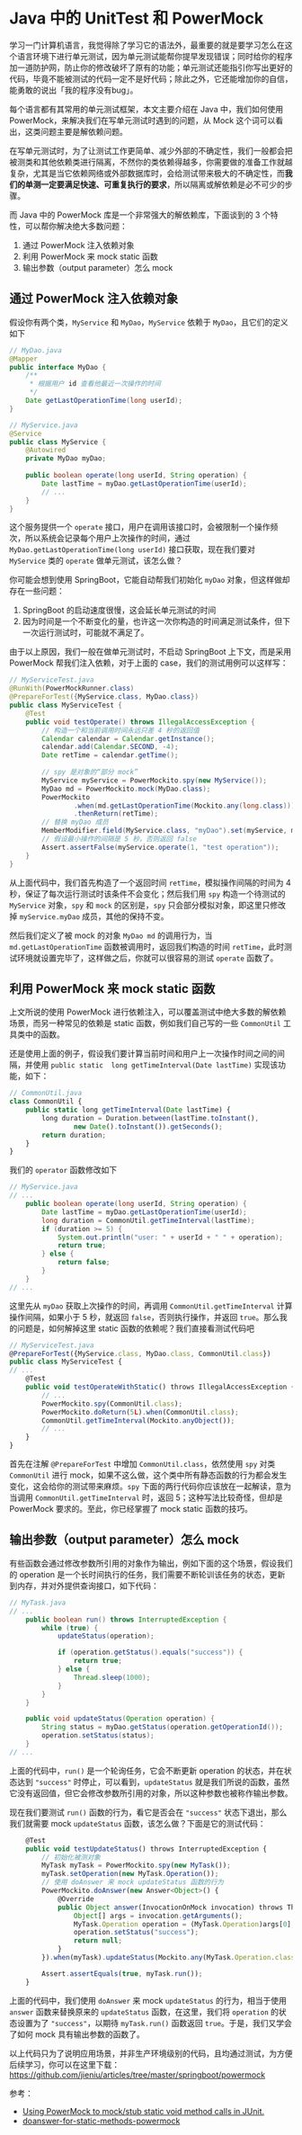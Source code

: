 # Java 中的 UnitTest 和 PowerMock

学习一门计算机语言，我觉得除了学习它的语法外，最重要的就是要学习怎么在这个语言环境下进行单元测试，因为单元测试能帮你提早发现错误；同时给你的程序加一道防护网，防止你的修改破坏了原有的功能；单元测试还能指引你写出更好的代码，毕竟不能被测试的代码一定不是好代码；除此之外，它还能增加你的自信，能勇敢的说出「我的程序没有bug」。

每个语言都有其常用的单元测试框架，本文主要介绍在 Java 中，我们如何使用 PowerMock，来解决我们在写单元测试时遇到的问题，从 Mock 这个词可以看出，这类问题主要是解依赖问题。

在写单元测试时，为了让测试工作更简单、减少外部的不确定性，我们一般都会把被测类和其他依赖类进行隔离，不然你的类依赖得越多，你需要做的准备工作就越复杂，尤其是当它依赖网络或外部数据库时，会给测试带来极大的不确定性，而**我们的单测一定要满足快速、可重复执行的要求**，所以隔离或解依赖是必不可少的步骤。

而 Java 中的 PowerMock 库是一个非常强大的解依赖库，下面谈到的 3 个特性，可以帮你解决绝大多数问题：

1. 通过 PowerMock 注入依赖对象
2. 利用 PowerMock 来 mock static 函数
3. 输出参数（output parameter）怎么 mock

## 通过 PowerMock 注入依赖对象

假设你有两个类，`MyService` 和 `MyDao`，`MyService` 依赖于 `MyDao`，且它们的定义如下

```java
// MyDao.java
@Mapper
public interface MyDao {
    /**
     * 根据用户 id 查看他最近一次操作的时间
     */
    Date getLastOperationTime(long userId);
}

// MyService.java
@Service
public class MyService {
	@Autowired
	private MyDao myDao;
	
    public boolean operate(long userId, String operation) {
        Date lastTime = myDao.getLastOperationTime(userId);
        // ...
    }
}
```

这个服务提供一个 `operate` 接口，用户在调用该接口时，会被限制一个操作频次，所以系统会记录每个用户上次操作的时间，通过 `MyDao.getLastOperationTime(long userId)` 接口获取，现在我们要对 `MyService` 类的 `operate` 做单元测试，该怎么做？

你可能会想到使用 SpringBoot，它能自动帮我们初始化 `myDao` 对象，但这样做却存在一些问题：

1. SpringBoot 的启动速度很慢，这会延长单元测试的时间
2. 因为时间是一个不断变化的量，也许这一次你构造的时间满足测试条件，但下一次运行测试时，可能就不满足了。

由于以上原因，我们一般在做单元测试时，不启动 SpringBoot 上下文，而是采用 PowerMock 帮我们注入依赖，对于上面的 case，我们的测试用例可以这样写：

```java
// MyServiceTest.java
@RunWith(PowerMockRunner.class)
@PrepareForTest({MyService.class, MyDao.class})
public class MyServiceTest {
    @Test
    public void testOperate() throws IllegalAccessException {
        // 构造一个和当前调用时间永远只差 4 秒的返回值
    	Calendar calendar = Calendar.getInstance();
        calendar.add(Calendar.SECOND, -4);
        Date retTime = calendar.getTime();
        
        // spy 是对象的“部分 mock”
        MyService myService = PowerMockito.spy(new MyService());
        MyDao md = PowerMockito.mock(MyDao.class);
        PowerMockito
                .when(md.getLastOperationTime(Mockito.any(long.class)))
                .thenReturn(retTime);
        // 替换 myDao 成员
        MemberModifier.field(MyService.class, "myDao").set(myService, md);
        // 假设最小操作的间隔是 5 秒，否则返回 false
        Assert.assertFalse(myService.operate(1, "test operation"));
    }
}
```

从上面代码中，我们首先构造了一个返回时间 `retTime`，模拟操作间隔的时间为 4 秒，保证了每次运行测试时该条件不会变化；然后我们用 `spy` 构造一个待测试的 `MyService` 对象，`spy` 和 `mock` 的区别是，`spy` 只会部分模拟对象，即这里只修改掉 `myService.myDao` 成员，其他的保持不变。

然后我们定义了被 mock 的对象 `MyDao md` 的调用行为，当 `md.getLastOperationTime` 函数被调用时，返回我们构造的时间 `retTime`，此时测试环境就设置完毕了，这样做之后，你就可以很容易的测试 `operate` 函数了。

## 利用 PowerMock 来 mock static 函数

上文所说的使用 PowerMock 进行依赖注入，可以覆盖测试中绝大多数的解依赖场景，而另一种常见的依赖是 static 函数，例如我们自己写的一些 `CommonUtil` 工具类中的函数。

还是使用上面的例子，假设我们要计算当前时间和用户上一次操作时间之间的间隔，并使用 `public static  long getTimeInterval(Date lastTime)` 实现该功能，如下：

```js
// CommonUtil.java
class CommonUtil {
    public static long getTimeInterval(Date lastTime) {
        long duration = Duration.between(lastTime.toInstant(),
                new Date().toInstant()).getSeconds();
        return duration; 
    }
}
```

我们的 `operator` 函数修改如下

```java
// MyService.java
// ...
    public boolean operate(long userId, String operation) {
        Date lastTime = myDao.getLastOperationTime(userId);
        long duration = CommonUtil.getTimeInterval(lastTime);
        if (duration >= 5) {
            System.out.println("user: " + userId + " " + operation);
            return true;
        } else {
            return false;
        }
    }
// ...
```

这里先从 `myDao` 获取上次操作的时间，再调用 `CommonUtil.getTimeInterval` 计算操作间隔，如果小于 5 秒，就返回 `false`，否则执行操作，并返回 `true`。那么我的问题是，如何解掉这里 static 函数的依赖呢？我们直接看测试代码吧

```js
// MyServiceTest.java
@PrepareForTest({MyService.class, MyDao.class, CommonUtil.class})
public class MyServiceTest {
// ...
    @Test
    public void testOperateWithStatic() throws IllegalAccessException {
        // ...
        PowerMockito.spy(CommonUtil.class);
        PowerMockito.doReturn(5L).when(CommonUtil.class);
        CommonUtil.getTimeInterval(Mockito.anyObject());
        // ...
    }
}
```

首先在注解 `@PrepareForTest` 中增加 `CommonUtil.class`，依然使用 `spy` 对类 `CommonUtil` 进行 mock，如果不这么做，这个类中所有静态函数的行为都会发生变化，这会给你的测试带来麻烦。`spy` 下面的两行代码你应该放在一起解读，意为当调用 `CommonUtil.getTimeInterval` 时，返回 5；这种写法比较奇怪，但却是 PowerMock 要求的。至此，你已经掌握了 mock static 函数的技巧。

## 输出参数（output parameter）怎么 mock

有些函数会通过修改参数所引用的对象作为输出，例如下面的这个场景，假设我们的 operation 是一个长时间执行的任务，我们需要不断轮训该任务的状态，更新到内存，并对外提供查询接口，如下代码：

```java
// MyTask.java
// ...
    public boolean run() throws InterruptedException {
        while (true) {
            updateStatus(operation);

            if (operation.getStatus().equals("success")) {
                return true;
            } else {
                Thread.sleep(1000);
            }
        }
    }

    public void updateStatus(Operation operation) {
        String status = myDao.getStatus(operation.getOperationId());
        operation.setStatus(status);
    }
// ...
```

上面的代码中，`run()` 是一个轮询任务，它会不断更新 operation 的状态，并在状态达到 `"success"` 时停止，可以看到，`updateStatus` 就是我们所说的函数，虽然它没有返回值，但它会修改参数所引用的对象，所以这种参数也被称作输出参数。

现在我们要测试 `run()` 函数的行为，看它是否会在 `"success"` 状态下退出，那么我们就需要 mock `updateStatus` 函数，该怎么做？下面是它的测试代码：

```js
    @Test
    public void testUpdateStatus() throws InterruptedException {
        // 初始化被测对象
        MyTask myTask = PowerMockito.spy(new MyTask());
        myTask.setOperation(new MyTask.Operation());
        // 使用 doAnswer 来 mock updateStatus 函数的行为
        PowerMockito.doAnswer(new Answer<Object>() {
            @Override
            public Object answer(InvocationOnMock invocation) throws Throwable {
                Object[] args = invocation.getArguments();
                MyTask.Operation operation = (MyTask.Operation)args[0];
                operation.setStatus("success");
                return null;
            }
        }).when(myTask).updateStatus(Mockito.any(MyTask.Operation.class));

        Assert.assertEquals(true, myTask.run());
    }
```

上面的代码中，我们使用 `doAnswer` 来 mock `updateStatus` 的行为，相当于使用 `answer` 函数来替换原来的 `updateStatus` 函数，在这里，我们将 `operation` 的状态设置为了 `"success"`，以期待 `myTask.run()` 函数返回 `true`。于是，我们又学会了如何 mock 具有输出参数的函数了。



以上代码只为了说明应用场景，并非生产环境级别的代码，且均通过测试，为方便后续学习，你可以在这里下载：https://github.com/jieniu/articles/tree/master/springboot/powermock

参考：

* [Using PowerMock to mock/stub static void method calls in JUnit.](https://tarunsapra.wordpress.com/2011/07/31/mocking-static-void-calls-with-powermock-junit/)
* [doanswer-for-static-methods-powermock](https://stackoverflow.com/questions/18069396/doanswer-for-static-methods-powermock)
